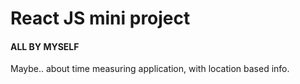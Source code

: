 # React JS mini project 

#### ALL BY MYSELF

Maybe.. about time measuring application, with location based info.